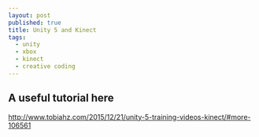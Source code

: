 ```yaml
---
layout: post
published: true
title: Unity 5 and Kinect
tags:
  - unity
  - xbox
  - kinect
  - creative coding
---
```

## A useful tutorial here

http://www.tobiahz.com/2015/12/21/unity-5-training-videos-kinect/#more-106561
